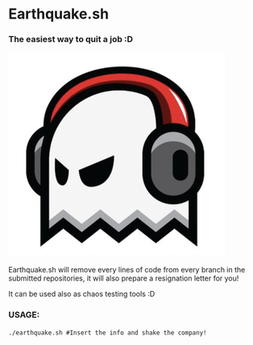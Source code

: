 # Earthquake.sh 
### The easiest way to quit a job :D

!['earthquake_logo'](./logo_earthquake.png)

Earthquake.sh will remove every lines of code from every branch in the submitted repositories, it will also prepare a resignation letter for you!

It can be used also as chaos testing tools :D

### USAGE:
```
./earthquake.sh #Insert the info and shake the company!
```
